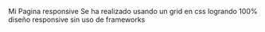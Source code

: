Mi Pagina responsive
Se ha realizado usando un grid en css
logrando 100% diseño responsive sin uso de frameworks
